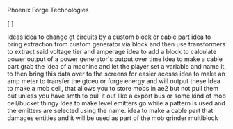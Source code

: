  Phoenix Forge Technologies

[ ]


Ideas
idea to change gt circuits by a custom block or cable part
idea to bring extraction from custom generator via block and then use transformers to extract said voltage tier and amperage
idea to add a block to calculate power output of a power generator's output over time
idea to make a cable part grab the idea of a machine and let the player set a variable and name it, to then bring this data over to the screens for easier acesss 
idea to make an amp meter to transfer the gtceu or forge energy and will output these
Idea to make a mob cell, that allows you to store mobs in ae2 but not pull them out unless you have smth to pull it out like a export bus or some kind of mob cell/bucket thingy
Idea to make level emitters go while a pattern is used and the emitters are selected using the name.
idea to make a cable part that damages entities and it will be used as part of the mob grinder multiblock